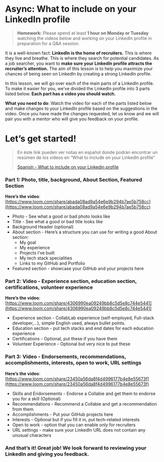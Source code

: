 # Async: What to include on your LinkedIn profile

> **Homework:** Please spend at least **1 hour on Monday or Tuesday** watching the videos below and working on your LinkedIn profile in preparation for a Q&A session.

It is a well-known fact: **LinkedIn is the home of recruiters.** This is where they live and breathe. This is where they search for potential candidates. As a job searcher, you want to **make sure your LinkedIn profile attracts the recruiter’s attention.** The aim of this lesson is to help you maximize your chances of being seen on LinkedIn by creating a strong LinkedIn profile.

In this lesson, we will go over each of the main parts of a LinkedIn profile. To make it easier for you, we’ve divided the LinkedIn profile into 3 parts listed below. **Each part has a video you should watch.**

**What you need to do**: Watch the video for each of the parts listed below and make changes to your LinkedIn profile based on the suggestions in the video. Once you have made the changes requested, let us know and we will pair you with a mentor who will give you feedback on your profile.

# Let’s get started!

> En éste link pueden ver notas en español donde podrán encontrar un resúmen de los videos en “What to include on your LinkedIn profile” 
> 
> [Spanish - What to include on your Linkedin profile](./what-to-include-on-linkedin-spanish.md)

### Part 1: Photo, title, background, About Section, Featured Section

**Here’s the video**: [https://www.loom.com/share/abada08ad9a54e6e9b294b7ae5b758cc](https://www.loom.com/share/abada08ad9a54e6e9b294b7ae5b758cc)

- Photo - See what a good or bad photo looks like
- Title - See what a good or bad title looks like
- Background Header (optional)
- About section - Here’s a structure you can use for writing a good About section:
  - My goal
  - My experience
  - Projects I’ve built
  - My tech stack specialities
  - Links to my GitHub and Portfolio
- Featured section - showcase your GitHub and your projects here

### Part 2: Video - Experience section, education section, certifications, volunteer experience

**Here’s the video**: [https://www.loom.com/share/4306990ea09249bb8c5d5e8c744e5441](https://www.loom.com/share/4306990ea09249bb8c5d5e8c744e5441)

- Experience section - CollabLab experience (self-employed, Full-stack developer,...), simple English used, always bullet points.
- Education section - put tech stacks and end dates for each education experience
- Certifications - Optional, put these if you have them
- Volunteer Experience - Optional but very nice to put these

### Part 3: Video - Endorsements, recommendations, accomplishments, interests, open to work, URL settings

**Here’s the video**: [https://www.loom.com/share/23450a56da8f4d4996177b4e8e55673f](https://www.loom.com/share/23450a56da8f4d4996177b4e8e55673f)

- Skills and Endorsements - Endorse a Collabie and get them to endorse you for a skill (Optional)
- Recommendations - Recommend a Collabie and get a recommendation from them
- Accomplishments - Put your GitHub projects here
- Interests - Optional but if you fill it in, put tech-related interests
- Open to work - option that you can enable only for recruiters
- URL settings - make sure your LinkedIn URL does not contain any unusual characters

### And that’s it! Great job! We look forward to reviewing your LinkedIn and giving you feedback.
